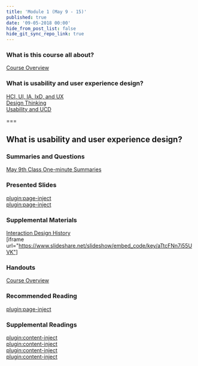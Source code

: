```yaml
---
title: 'Module 1 (May 9 - 15)'
published: true
date: '09-05-2018 00:00'
hide_from_post_list: false
hide_git_sync_repo_link: true
---
```


### What is this course all about?
[Course Overview](../../presentations/placeholder-slides?target=_blank)

### What is usability and user experience design?
[HCI, UI, IA, IxD, and UX](../../presentations/placeholder-slides?target=_blank#/placeholder-slide-4)  
[Design Thinking](../../presentations/placeholder-slides?target=_blank#/placeholder-slide-5?target=_blank)  
[Usability and UCD](../../presentations/placeholder-slides?target=_blank#/placeholder-slide-6?target=_blank)  

===

## **What is usability and user experience design?**

### Summaries and Questions  
[May 9th Class One-minute Summaries](https://sso.canvaslms.com/courses/1413912/assignments/9519517)

### Presented Slides  
[plugin:page-inject](/module-presentations/module-01-1)  
[plugin:page-inject](/module-presentations/module-01-2)  

### Supplemental Materials  
[Interaction Design History](http://www.slideshare.net/mrettig/interaction-design-history)  
[iframe url="https://www.slideshare.net/slideshow/embed_code/key/aTtcFNn7i55UVK"]

### Handouts
[Course Overview](https://sso.canvaslms.com/courses/1413912/files/folder/Handouts/Course%20Overview)  

### Recommended Reading  
[plugin:page-inject](/module-readings/module-01)

### Supplemental Readings  
[plugin:content-inject](/ux-techniques-guide/what-does-a-holistic-user-experience-design-process-look-like/design-ethics)  
[plugin:content-inject](/ux-techniques-guide/what-is-usability-and-user-experience-design/usability)  
[plugin:content-inject](/ux-techniques-guide/what-does-a-holistic-user-experience-design-process-look-like/user-centered-design)  
[plugin:content-inject](/ux-techniques-guide/what-is-usability-and-user-experience-design/user-experience-design)  
